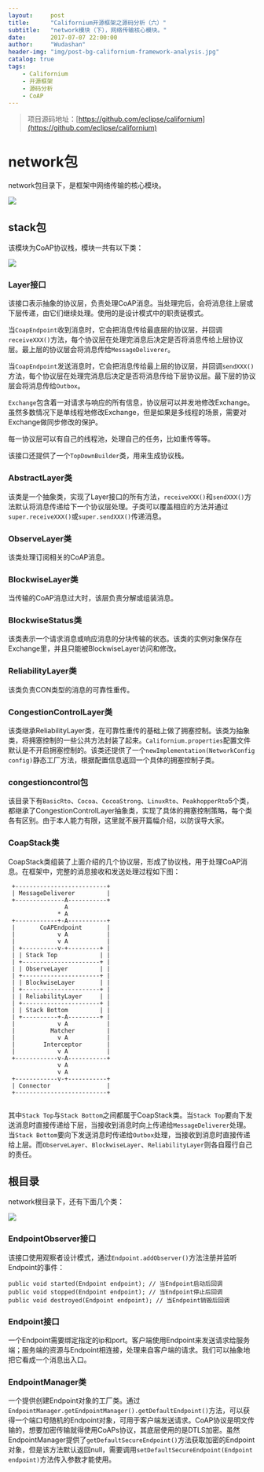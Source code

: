 ```yaml
---
layout:     post
title:      "Californium开源框架之源码分析（六）"
subtitle:   "network模块（下），网络传输核心模块。"
date:       2017-07-07 22:00:00
author:     "Wudashan"
header-img: "img/post-bg-californium-framework-analysis.jpg"
catalog: true
tags:
    - Californium
    - 开源框架
    - 源码分析
    - CoAP
---
```


> 项目源码地址：[https://github.com/eclipse/californium](https://github.com/eclipse/californium)

# network包

network包目录下，是框架中网络传输的核心模块。

![](http://o7x0ygc3f.bkt.clouddn.com/Californium%E5%BC%80%E6%BA%90%E6%A1%86%E6%9E%B6%E5%88%86%E6%9E%90/network%E5%8C%85.png)

## stack包

该模块为CoAP协议栈，模块一共有以下类：

![](http://o7x0ygc3f.bkt.clouddn.com/Californium%E5%BC%80%E6%BA%90%E6%A1%86%E6%9E%B6%E5%88%86%E6%9E%90/network-stack%E5%8C%85.png)

### Layer接口

该接口表示抽象的协议层，负责处理CoAP消息。当处理完后，会将消息往上层或下层传递，由它们继续处理。使用的是设计模式中的职责链模式。

当`CoapEndpoint`收到消息时，它会把消息传给最底层的协议层，并回调`receiveXXX()`方法，每个协议层在处理完消息后决定是否将消息传给上层协议层。最上层的协议层会将消息传给`MessageDeliverer`。

当`CoapEndpoint`发送消息时，它会把消息传给最上层的协议层，并回调`sendXXX()`方法，每个协议层在处理完消息后决定是否将消息传给下层协议层。最下层的协议层会将消息传给`Outbox`。

`Exchange`包含着一对请求与响应的所有信息，协议层可以并发地修改Exchange。虽然多数情况下是单线程地修改Exchange，但是如果是多线程的场景，需要对Exchange做同步修改的保护。

每一协议层可以有自己的线程池，处理自己的任务，比如重传等等。

该接口还提供了一个`TopDownBuilder`类，用来生成协议栈。


### AbstractLayer类

该类是一个抽象类，实现了Layer接口的所有方法，`receiveXXX()`和`sendXXX()`方法默认将消息传递给下一个协议层处理。子类可以覆盖相应的方法并通过`super.receiveXXX()`或`super.sendXXX()`传递消息。

### ObserveLayer类

该类处理订阅相关的CoAP消息。

### BlockwiseLayer类

当传输的CoAP消息过大时，该层负责分解或组装消息。

### BlockwiseStatus类

该类表示一个请求消息或响应消息的分块传输的状态。该类的实例对象保存在Exchange里，并且只能被BlockwiseLayer访问和修改。

### ReliabilityLayer类

该类负责CON类型的消息的可靠性重传。

### CongestionControlLayer类

该类继承ReliabilityLayer类，在可靠性重传的基础上做了拥塞控制。该类为抽象类，将拥塞控制的一些公共方法封装了起来。`Californium.properties`配置文件默认是不开启拥塞控制的。该类还提供了一个`newImplementation(NetworkConfig config)`静态工厂方法，根据配置信息返回一个具体的拥塞控制子类。

### congestioncontrol包

该目录下有`BasicRto`、`Cocoa`、`CocoaStrong`、`LinuxRto`、`PeakhopperRto`5个类，都继承了CongestionControlLayer抽象类，实现了具体的拥塞控制策略，每个类各有区别。由于本人能力有限，这里就不展开篇幅介绍，以防误导大家。

### CoapStack类

CoapStack类组装了上面介绍的几个协议层，形成了协议栈，用于处理CoAP消息。在框架中，完整的消息接收和发送处理过程如下图：

```
 +--------------------------+
 | MessageDeliverer         |
 +--------------A-----------+
                A
              * A
 +------------+-A-----------+
 |       CoAPEndpoint       |
 |            v A           |
 |            v A           |
 | +----------v-+---------+ |
 | | Stack Top            | |
 | +----------------------+ |
 | | ObserveLayer         | |
 | +----------------------+ |
 | | BlockwiseLayer       | |
 | +----------------------+ |
 | | ReliabilityLayer     | |
 | +----------------------+ |
 | | Stack Bottom         | |
 | +----------+-A---------+ |
 |            v A           |
 |          Matcher         |
 |            v A           |
 |        Interceptor       |
 |            v A           |
 +------------v-A-----------+
              v A 
              v A 
 +------------v-+-----------+
 | Connector                |
 +--------------------------+
 
```

其中`Stack Top`与`Stack Bottom`之间都属于CoapStack类。当`Stack Top`要向下发送消息时直接传递给下层，当接收到消息时向上传递给`MessageDeliverer`处理。当`Stack Bottom`要向下发送消息时传递给`Outbox`处理，当接收到消息时直接传递给上层。而`ObserveLayer`、`BlockwiseLayer`、`ReliabilityLayer`则各自履行自己的责任。

## 根目录

network根目录下，还有下面几个类：

![](http://o7x0ygc3f.bkt.clouddn.com/Californium%E5%BC%80%E6%BA%90%E6%A1%86%E6%9E%B6%E5%88%86%E6%9E%90/network-%E6%A0%B9%E7%9B%AE%E5%BD%95.png)

### EndpointObserver接口

该接口使用观察者设计模式，通过`Endpoint.addObserver()`方法注册并监听Endpoint的事件：

```
public void started(Endpoint endpoint); // 当Endpoint启动后回调
public void stopped(Endpoint endpoint); // 当Endpoint停止后回调
public void destroyed(Endpoint endpoint); // 当Endpoint销毁后回调
```

### Endpoint接口

一个Endpoint需要绑定指定的ip和port。客户端使用Endpoint来发送请求给服务端；服务端的资源与Endpoint相连接，处理来自客户端的请求。我们可以抽象地把它看成一个消息出入口。

### EndpointManager类

一个提供创建Endpoint对象的工厂类。通过`EndpointManager.getEndpointManager().getDefaultEndpoint()`方法，可以获得一个端口号随机的Endpoint对象，可用于客户端发送请求。CoAP协议是明文传输的，想要加密传输就得使用CoAPs协议，其底层使用的是DTLS加密。虽然EndpointManager提供了`getDefaultSecureEndpoint()`方法获取加密的Endpoint对象，但是该方法默认返回null，需要调用`setDefaultSecureEndpoint(Endpoint endpoint)`方法传入参数才能使用。